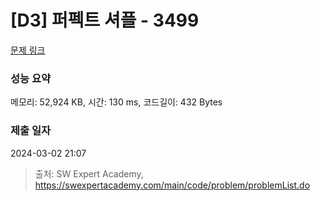 # [D3] 퍼펙트 셔플 - 3499 

[문제 링크](https://swexpertacademy.com/main/code/problem/problemDetail.do?contestProbId=AWGsRbk6AQIDFAVW) 

### 성능 요약

메모리: 52,924 KB, 시간: 130 ms, 코드길이: 432 Bytes

### 제출 일자

2024-03-02 21:07



> 출처: SW Expert Academy, https://swexpertacademy.com/main/code/problem/problemList.do